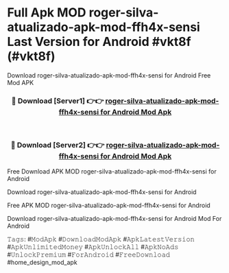# Full Apk MOD roger-silva-atualizado-apk-mod-ffh4x-sensi Last Version for Android #vkt8f (#vkt8f)
Download roger-silva-atualizado-apk-mod-ffh4x-sensi for Android Free Mod APK

<div align="center">
<h3>🔴 Download [Server1] 👉👉 <a href="https://apps.libra.edu.pl?title=roger-silva-atualizado-apk-mod-ffh4x-sensi&ref=18F">roger-silva-atualizado-apk-mod-ffh4x-sensi for Android Mod Apk</a></h3><br>

<h3>🔴 Download [Server2] 👉👉 <a href="https://apps.libra.edu.pl?title=roger-silva-atualizado-apk-mod-ffh4x-sensi&ref=18F">roger-silva-atualizado-apk-mod-ffh4x-sensi for Android Mod Apk</a></h3>
</div>


Free Download APK MOD roger-silva-atualizado-apk-mod-ffh4x-sensi for Android

Download roger-silva-atualizado-apk-mod-ffh4x-sensi for Android 

Free APK MOD roger-silva-atualizado-apk-mod-ffh4x-sensi for Android 

Download roger-silva-atualizado-apk-mod-ffh4x-sensi for Android Mod For Android

𝚃𝚊𝚐𝚜: #𝙼𝚘𝚍𝙰𝚙𝚔 #𝙳𝚘𝚠𝚗𝚕𝚘𝚊𝚍𝙼𝚘𝚍𝙰𝚙𝚔 #𝙰𝚙𝚔𝙻𝚊𝚝𝚎𝚜𝚝𝚅𝚎𝚛𝚜𝚒𝚘𝚗 #𝙰𝚙𝚔𝚄𝚗𝚕𝚒𝚖𝚒𝚝𝚎𝚍𝙼𝚘𝚗𝚎𝚢 #𝙰𝚙𝚔𝚄𝚗𝚕𝚘𝚌𝚔𝙰𝚕𝚕 #𝙰𝚙𝚔𝙽𝚘𝙰𝚍𝚜 #𝚄𝚗𝚕𝚘𝚌𝚔𝙿𝚛𝚎𝚖𝚒𝚞𝚖 #𝙵𝚘𝚛𝙰𝚗𝚍𝚛𝚘𝚒𝚍 #𝙵𝚛𝚎𝚎𝙳𝚘𝚠𝚗𝚕𝚘𝚊𝚍 #home_design_mod_apk